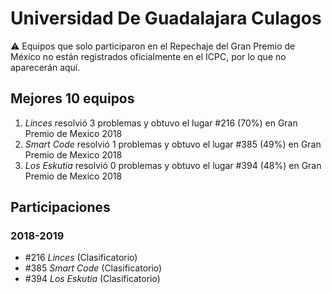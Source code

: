 # Universidad De Guadalajara Culagos

:warning: Equipos que solo participaron en el Repechaje del Gran Premio de México no están registrados oficialmente en el ICPC, por lo que no aparecerán aquí.

## Mejores 10 equipos

1. _Linces_ resolvió 3 problemas y obtuvo el lugar #216 (70%) en Gran Premio de Mexico 2018
1. _Smart Code_ resolvió 1 problemas y obtuvo el lugar #385 (49%) en Gran Premio de Mexico 2018
1. _Los Eskutia_ resolvió 0 problemas y obtuvo el lugar #394 (48%) en Gran Premio de Mexico 2018

## Participaciones

### 2018-2019

- #216 _Linces_ (Clasificatorio)
- #385 _Smart Code_ (Clasificatorio)
- #394 _Los Eskutia_ (Clasificatorio)



